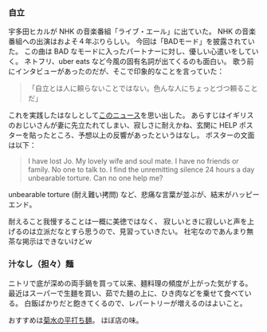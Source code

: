 ### 自立

宇多田ヒカルが NHK の音楽番組「ライブ・エール」に出ていた。
NHK の音楽番組への出演はおよそ４年ぶりらしい。
今回は「BADモード」を披露されていた。
この曲は BAD なモードに入ったパートナーに対し、優しい心遣いをしていく。
ネトフリ、uber eats など今風の固有名詞が出てくるのも面白い。
歌う前にインタビューがあったのだが、そこで印象的なことを言っていた：

> 「自立とは人に頼らないことではない。色んな人にちょっとづつ頼ることだ」

これを実践したはなしとして[このニュース](https://news.sky.com/story/lonely-pensioner-who-put-poster-in-window-asking-for-friends-gets-tsunami-of-messages-12073901)を思い出した。
あらすじはイギリスのおじいさんが妻に先立たれてしまい、寂しさに耐えかね、玄関に HELP ポスターを貼ったところ、予想以上の反響があったというはなし。
ポスターの文面は以下：

> I have lost Jo.
> My lovely wife and soul mate.
> I have no friends or family.
> No one to talk to.
> I find the unremitting silence 24 hours a day unbearable torture.
> Can no one help me?

unbearable torture (耐え難い拷問) など、悲痛な言葉が並ぶが、結末がハッピーエンド。

耐えること我慢することは一概に美徳ではなく、
寂しいときに寂しいと声を上げるのは立派だなとすら思うので、見習っていきたい。
社宅なのであんまり無茶な掲示はできないけどｗ

### 汁なし（担々）麺

ニトリで底が深めの両手鍋を買って以来、麺料理の頻度が上がった気がする。
最近はスーパーで生麺を買い、茹でた麺の上に、ひき肉などを乗せて食べている。
白飯ばかりだと飽きてくるので、レパートリーが増えるのはよいこと。

おすすめは[菊水の平打ち麺](https://www.kikusui-ltd.co.jp/product/raw/2288/)。
ほぼ店の味。
